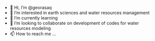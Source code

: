 - 👋 Hi, I’m @georasaq
- 👀 I’m interested in earth sciences and water resources management
- 🌱 I’m currently learning 
- 💞️ I’m looking to collaborate on development of codes for water resources modeling
- 📫 How to reach me ...

<!---
georasaq/georasaq is a ✨ special ✨ repository because its `README.md` (this file) appears on your GitHub profile.
You can click the Preview link to take a look at your changes.
--->
